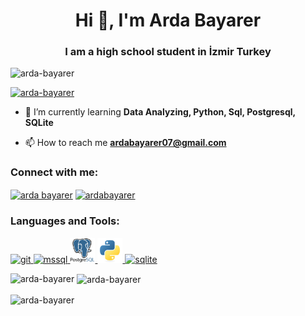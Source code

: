 <h1 align="center">Hi 👋, I'm Arda Bayarer</h1>
<h3 align="center">I am a high school student in İzmir Turkey</h3>

<p align="left"> <img src="https://komarev.com/ghpvc/?username=arda-bayarer&label=Profile%20views&color=0e75b6&style=flat" alt="arda-bayarer" /> </p>

<p align="left"> <a href="https://github.com/ryo-ma/github-profile-trophy"><img src="https://github-profile-trophy.vercel.app/?username=arda-bayarer" alt="arda-bayarer" /></a> </p>

- 🌱 I’m currently learning **Data Analyzing, Python, Sql, Postgresql, SQLite**

- 📫 How to reach me **ardabayarer07@gmail.com**

<h3 align="left">Connect with me:</h3>
<p align="left">
<a href="https://linkedin.com/in/arda bayarer" target="blank"><img align="center" src="https://raw.githubusercontent.com/rahuldkjain/github-profile-readme-generator/master/src/images/icons/Social/linked-in-alt.svg" alt="arda bayarer" height="30" width="40" /></a>
<a href="https://instagram.com/ardabayarer" target="blank"><img align="center" src="https://raw.githubusercontent.com/rahuldkjain/github-profile-readme-generator/master/src/images/icons/Social/instagram.svg" alt="ardabayarer" height="30" width="40" /></a>
</p>

<h3 align="left">Languages and Tools:</h3>
<p align="left"> <a href="https://git-scm.com/" target="_blank" rel="noreferrer"> <img src="https://www.vectorlogo.zone/logos/git-scm/git-scm-icon.svg" alt="git" width="40" height="40"/> </a> <a href="https://www.microsoft.com/en-us/sql-server" target="_blank" rel="noreferrer"> <img src="https://www.svgrepo.com/show/303229/microsoft-sql-server-logo.svg" alt="mssql" width="40" height="40"/> </a> <a href="https://www.postgresql.org" target="_blank" rel="noreferrer"> <img src="https://raw.githubusercontent.com/devicons/devicon/master/icons/postgresql/postgresql-original-wordmark.svg" alt="postgresql" width="40" height="40"/> </a> <a href="https://www.python.org" target="_blank" rel="noreferrer"> <img src="https://raw.githubusercontent.com/devicons/devicon/master/icons/python/python-original.svg" alt="python" width="40" height="40"/> </a> <a href="https://www.sqlite.org/" target="_blank" rel="noreferrer"> <img src="https://www.vectorlogo.zone/logos/sqlite/sqlite-icon.svg" alt="sqlite" width="40" height="40"/> </a> </p>

<p><img align="left" src="https://github-readme-stats.vercel.app/api/top-langs?username=arda-bayarer&show_icons=true&locale=en&layout=compact" alt="arda-bayarer" /></p>

<p>&nbsp;<img align="center" src="https://github-readme-stats.vercel.app/api?username=arda-bayarer&show_icons=true&locale=en" alt="arda-bayarer" /></p>

<p><img align="center" src="https://github-readme-streak-stats.herokuapp.com/?user=arda-bayarer&" alt="arda-bayarer" /></p>
